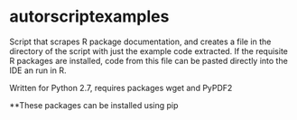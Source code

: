 # autorscriptexamples

Script that scrapes R package documentation, and creates a file in the directory of the script with just the example code extracted. If the requisite  R packages are installed, code from this file can be pasted directly into the IDE an run in R.

Written for Python 2.7, requires packages wget and PyPDF2

**These packages can be installed using pip
